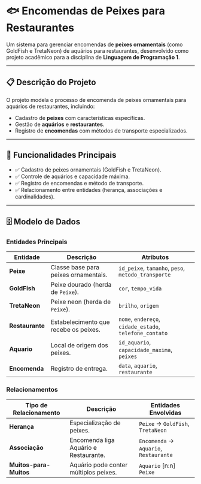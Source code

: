 # 🐟 Encomendas de Peixes para Restaurantes

Um sistema para gerenciar encomendas de **peixes ornamentais** (como GoldFish e TretaNeon) de aquários para restaurantes, desenvolvido como projeto acadêmico para a disciplina de **Linguagem de Programação 1**.

---

## 📋 Descrição do Projeto

O projeto modela o processo de encomenda de peixes ornamentais para aquários de restaurantes, incluindo:
- Cadastro de **peixes** com características específicas.
- Gestão de **aquários** e **restaurantes**.
- Registro de **encomendas** com métodos de transporte especializados.

---

## 🎯 Funcionalidades Principais

- ✅ Cadastro de peixes ornamentais (GoldFish e TretaNeon).
- ✅ Controle de aquários e capacidade máxima.
- ✅ Registro de encomendas e método de transporte.
- ✅ Relacionamento entre entidades (herança, associações e cardinalidades).

---

## 🗄️ Modelo de Dados

### Entidades Principais

| Entidade       | Descrição                                  | Atributos                               |
|----------------|-------------------------------------------|------------------------------------------|
| **Peixe**      | Classe base para peixes ornamentais.      | `id_peixe`, `tamanho`, `peso`, `metodo_transporte` |
| **GoldFish**   | Peixe dourado (herda de `Peixe`).         | `cor`, `tempo_vida`                     |
| **TretaNeon**  | Peixe neon (herda de `Peixe`).            | `brilho`, `origem`                      |
| **Restaurante**| Estabelecimento que recebe os peixes.     | `nome`, `endereço`, `cidade_estado`, `telefone_contato`  |
| **Aquario**    | Local de origem dos peixes.               | `id_aquario`, `capacidade_maxima`, `peixes`      |
| **Encomenda**  | Registro de entrega.                      | `data`, `aquario`, `restaurante` |

### Relacionamentos

| Tipo de Relacionamento       | Descrição                                | Entidades Envolvidas               |
|------------------------------|------------------------------------------|------------------------------------|
| **Herança**                  | Especialização de peixes.               | `Peixe` → `GoldFish`, `TretaNeon` |
| **Associação**               | Encomenda liga Aquário e Restaurante.    | `Encomenda` → `Aquario`, `Restaurante` |
| **Muitos-para-Muitos**       | Aquário pode conter múltiplos peixes.    | `Aquario` [n:n] `Peixe`           |
